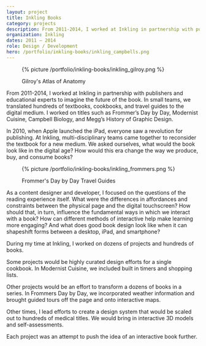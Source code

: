 ```yaml
---
layout: project
title: Inkling Books
category: projects
description: From 2011-2014, I worked at Inkling in partnership with publishers and educational experts to imagine the future of the book. I worked on titles such as Frommer’s Day by Day, Modernist Cuisine, and Megg’s History of Graphic Design.
organization: Inkling
dates: 2011 – 2014
role: Design / Development
hero: /portfolio/inkling-books/inkling_campbells.png
---
```


<figure>
  {% picture /portfolio/inkling-books/inkling_gilroy.png %}
  <figcaption>
    <p>Gilroy's Atlas of Anatomy</p>
  </figcaption>
</figure>

<div class="row">
  <div class="col-md-6 col-md-offset-6" markdown="1">

From 2011-2014, I worked at Inkling in partnership with publishers and educational experts to imagine the future of the book.  In small teams, we translated hundreds of textbooks, cookbooks, and travel guides to the digital medium. I worked on titles such as Frommer’s Day by Day, Modernist Cuisine, Campbell Biology, and Megg’s History of Graphic Design.

In 2010, when Apple launched the iPad, everyone saw a revolution for publishing. At Inkling, multi-disciplinary teams came together to reconsider the textbook for a new medium. We asked ourselves, what would the book look like in the digital age? How would this era change the way we produce, buy, and consume books?

  </div>
</div>

<figure>
  {% picture /portfolio/inkling-books/inkling_frommers.png %}
  <figcaption>
    <p>Frommer's Day by Day Travel Guides</p>
  </figcaption>
</figure>

<div class="row">
  <div class="col-md-6 col-md-offset-6" markdown="1">

As a content designer and developer, I focused on the questions of the reading experience itself. What were the differences in affordances and constraints between the physical page and the digital touchscreen? How should that, in turn, influence the fundamental ways in which we interact with a book? How can different methods of interactive help make learning more engaging? And what does good book design look like when it can shapeshift forms between a desktop, iPad, and smartphone?

During my time at Inkling, I worked on dozens of projects and hundreds of books. 

Some projects would be highly curated design efforts for a single cookbook. In Modernist Cuisine, we included built in timers and shopping lists.

Other projects would be an effort to transform a dozens of books in a series. In Frommers Day by Day, we incorporated weather information and brought guided tours off the page and onto interactive maps.

Other times, I lead efforts to create a design system that would be scaled out to hundreds of medical titles. We would bring in interactive 3D models and self-assessments. 

Each project was an attempt to push the idea of an interactive book further.

  </div>
</div>






